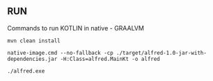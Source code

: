 
## RUN
Commands to run KOTLIN in native - GRAALVM 
```
mvn clean install

native-image.cmd --no-fallback -cp ./target/alfred-1.0-jar-with-dependencies.jar -H:Class=alfred.MainKt -o alfred 

./alfred.exe
```